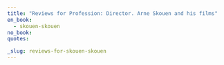 ```yaml
---
title: "Reviews for Profession: Director. Arne Skouen and his films"
en_book:
  - skouen-skouen
no_book:
quotes:

_slug: reviews-for-skouen-skouen
---
```


